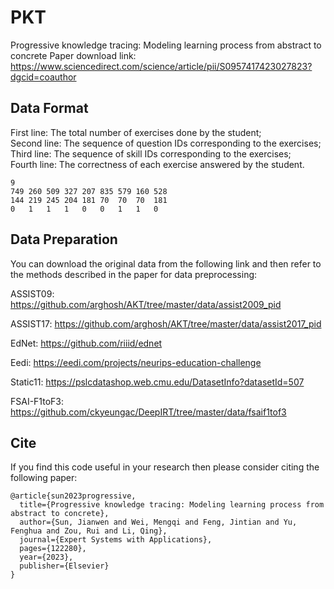 # PKT
Progressive knowledge tracing: Modeling learning process from abstract to concrete
Paper download link: https://www.sciencedirect.com/science/article/pii/S0957417423027823?dgcid=coauthor

## Data Format
First line: The total number of exercises done by the student;  
Second line: The sequence of question IDs corresponding to the exercises;  
Third line: The sequence of skill IDs corresponding to the exercises;  
Fourth line: The correctness of each exercise answered by the student.

```
9								
749	260	509	327	207	835	579	160	528
144	219	245	204	181	70	70	70	181
0	1	1	1	0	0	1	1	0
```


## Data Preparation
You can download the original data from the following link and then refer to the methods described in the paper for data preprocessing:  

ASSIST09: https://github.com/arghosh/AKT/tree/master/data/assist2009_pid  

ASSIST17: https://github.com/arghosh/AKT/tree/master/data/assist2017_pid  

EdNet: https://github.com/riiid/ednet  

Eedi: https://eedi.com/projects/neurips-education-challenge  

Static11: https://pslcdatashop.web.cmu.edu/DatasetInfo?datasetId=507  

FSAI-F1toF3: https://github.com/ckyeungac/DeepIRT/tree/master/data/fsaif1tof3

## Cite
If you find this code useful in your research then please consider citing the following paper:  
```
@article{sun2023progressive,
  title={Progressive knowledge tracing: Modeling learning process from abstract to concrete},
  author={Sun, Jianwen and Wei, Mengqi and Feng, Jintian and Yu, Fenghua and Zou, Rui and Li, Qing},
  journal={Expert Systems with Applications},
  pages={122280},
  year={2023},
  publisher={Elsevier}
}
```
